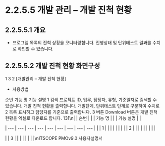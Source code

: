 # 2.2.5.5 개발 관리 – 개발 진척 현황



## 2.2.5.5.1 개요

- 프로그램 목록의 진척 상황을 모니터링합니다. 진행상태 및 단위테스트 결과를 수치로 확인할 수 있습니다.

## 2.2.5.5.2 개발 진척 현황 화면구성

1
3
2
[개발관리 – 개발 진척 현황]

- 사용방법

순번 기능 명 기능 설명
1 검색 프로젝트 ID, 업무, 담당자, 유형, 기준일자로 검색할 수 있습니다.
개발 진척 현황을 출력합니다. 개발단계, 단위테스트 단계로 구분하여 수치로
2 목록
표시하고 담당자를 기준으로 출력합니다.
3 버튼 Download 버튼은 개발 진척 현황을 엑셀로 다운로드 합니다.
131\n|  | 순번 |  |  | 기능 명 |  |  | 기능 설명 |  |

| --- | --- | --- | --- | --- | --- | --- | --- | --- |
|  | 1 |  |  |  |  |  |  |  |
| 2 |  |  |  |  |  |  |  |  |

|  | 3 |  |  |  |  |  |  |  |\nITSCOPE PMOv9.0 사용자설명서
